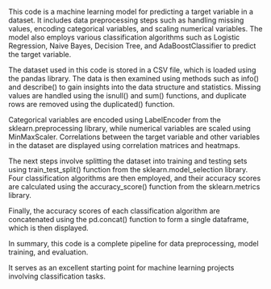 This code is a machine learning model for predicting a target variable in a dataset. It includes data preprocessing steps such as handling missing values, encoding categorical variables, and scaling numerical variables. The model also employs various classification algorithms such as Logistic Regression, Naive Bayes, Decision Tree, and AdaBoostClassifier to predict the target variable.

The dataset used in this code is stored in a CSV file, which is loaded using the pandas library. The data is then examined using methods such as info() and describe() to gain insights into the data structure and statistics. Missing values are handled using the isnull() and sum() functions, and duplicate rows are removed using the duplicated() function.

Categorical variables are encoded using LabelEncoder from the sklearn.preprocessing library, while numerical variables are scaled using MinMaxScaler. Correlations between the target variable and other variables in the dataset are displayed using correlation matrices and heatmaps.

The next steps involve splitting the dataset into training and testing sets using train_test_split() function from the sklearn.model_selection library. Four classification algorithms are then employed, and their accuracy scores are calculated using the accuracy_score() function from the sklearn.metrics library.

Finally, the accuracy scores of each classification algorithm are concatenated using the pd.concat() function to form a single dataframe, which is then displayed.

In summary, this code is a complete pipeline for data preprocessing, model training, and evaluation. 

It serves as an excellent starting point for machine learning projects involving classification tasks.